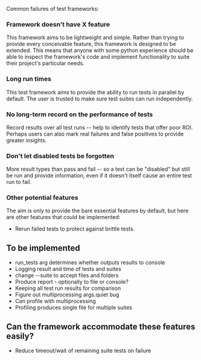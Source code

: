 Common failures of test frameworks:

### Framework doesn't have X feature

This framework aims to be lightweight and simple. Rather than trying to provide every conceivable feature, this framework is designed to be extended. This means that anyone with some python experience should be able to inspect the framework's code and implement functionality to suite their project's particular needs. 

### Long run times

This test framework aims to provide the ability to run tests in parallel by default. The user is trusted to make sure test suites can run independently.

### No long-term record on the performance of tests

Record results over all test runs -- help to identify tests that offer poor ROI. Perhaps users can also mark real failures and false positives to provide greater insights.

### Don't let disabled tests be forgotten

More result types than pass and fail -- so a test can be "disabled" but still be run and provide information, even if it doesn't itself cause an entire test run to fail.

### Other potential features

The aim is only to provide the bare essential features by default, but here are other features that could be implemented:

- Rerun failed tests to protect against brittle tests.


## To be implemented

- run_tests arg determines whether outputs results to console
- Logging result and time of tests and suites
- change --suite to accept files and folders
- Produce report - optionally to file or console?
- Keeping all test run results for comparison
- Figure out multiprocessing args.quiet bug
- Can profile with multiprocessing
- Profiling produces single file for multiple suites

## Can the framework accommodate these features easily?

- Reduce timeout/wait of remaining suite tests on failure

